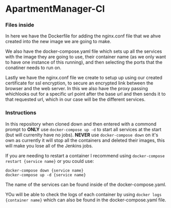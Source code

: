 # ApartmentManager-CI

### Files inside

In here we have the Dockerfile for adding the nginx.conf file that we ahve created into the new image we are going to make.

We also have the docker-compose.yaml file which sets up all the services with the image they are going to use, their container name (as we only want to have one instance of this running), and then selecting the ports that the conatiner needs to run on.

Lastly we have the nginx.conf file we create to setup up using our created certificate for ssl encryption, to secure an encrypted link between the browser and the web server. In this we also have the proxy passing whichlooks out for a specific url point after the base url and then sends it to that requested url, which in our case will be the different services. 

### Instructions

In this repository when cloned down and then entered with a commond prompt to **ONLY** use `docker-compose up -d` to start all services at the start (but will currenlty have no jobs). **NEVER** use `docker-compose down` on it's own as currently it will stop all the containers and deleted their images, this will make you lose all of the Jenkins jobs.

If you are needing to restart a container I recommend using `docker-compose restart {service name}` or you could use:
```
docker-compose down {service name}
docker-compose up -d {service name}
```

The name of the services can be found inside of the docker-compose.yaml.

YOu will be able to check the logs of each container by using `docker logs {container name}` which can also be found in the docker-compose.yaml file.
